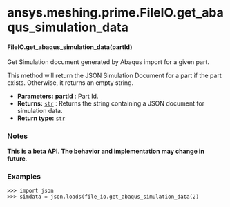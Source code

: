<a id="ansys-meshing-prime-fileio-get-abaqus-simulation-data"></a>

# ansys.meshing.prime.FileIO.get_abaqus_simulation_data

<a id="ansys.meshing.prime.FileIO.get_abaqus_simulation_data"></a>

#### FileIO.get_abaqus_simulation_data(partId)

Get Simulation document generated by Abaqus import for a given part.

This method will return the JSON Simulation Document for a part if the part exists. Otherwise,
it returns an empty string.

* **Parameters:**
  **partId**
  : Part Id.
* **Returns:**
  [`str`](https://docs.python.org/3.11/library/stdtypes.html#str)
  : Returns the string containing a JSON document for simulation data.
* **Return type:**
  [`str`](https://docs.python.org/3.11/library/stdtypes.html#str)

### Notes

**This is a beta API**. **The behavior and implementation may change in future**.

### Examples

```pycon
>>> import json
>>> simdata = json.loads(file_io.get_abaqus_simulation_data(2)
```

<!-- !! processed by numpydoc !! -->
